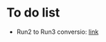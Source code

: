 # To do list
- Run2 to Run3 conversio: [link](https://docs.google.com/spreadsheets/d/1BZ11C_r3d3KFK_S2eMZ_OZC1Xv2ZX_FXPVDyDwU4q0Q/edit?usp=sharing)
